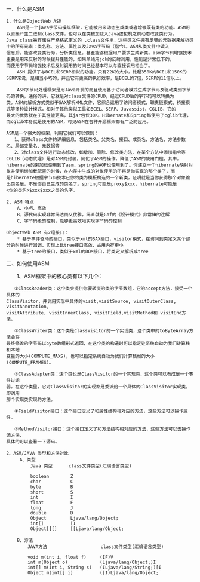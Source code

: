 一、什么是ASM

    1．什么是ObjectWeb ASM  
        ASM是一个java字节码操纵框架，它能被用来动态生成类或者增强既有类的功能。ASM可以直接产生二进制class文件，也可以在类被加载入Java虚拟机之前动态改变类行为。
    Java class被存储在严格格式定义的 .class文件里，这些类文件拥有足够的元数据来解析类中的所有元素：类名称、方法、属性以及Java字节码（指令）。ASM从类文件中读入
    信息后，能够改变类行为，分析类信息，甚至能够根据用户要求生成新类。asm字节码增强技术主要是用来反射的时候提升性能的，如果单纯用jdk的反射调用，性能是非常低下的，
    而使用字节码增强技术后反射调用的时间已经基本可以与直接调用相当了。   
        ASM 提供了与BCEL和SERP相似的功能，只有22K的大小，比起350K的BCEL和150K的SERP来说，是相当小巧的，并且它有更高的执行效率，是BCEL的7倍，SERP的11倍以上。
        
        ASM字节码处理框架是用Java开发的而且使用基于访问者模式生成字节码及驱动类到字节码的转换，通俗的讲，它就是对class文件的CRUD，经过CRUD后的字节码可以转换为
    类。ASM的解析方式类似于SAX解析XML文件，它综合运用了访问者模式、职责链模式、桥接模式等多种设计模式，相对于其他类似工具如BCEL、SERP、Javassist、CGLIB，它的
    最大的优势就在于其性能更高，其jar包仅30K。Hibernate和Spring都使用了cglib代理，而cglib本身就是使用的ASM，可见ASM在各种开源框架都有广泛的应用。
    
    ASM是一个强大的框架，利用它我们可以做到：
       1、获得class文件的详细信息，包括类名、父类名、接口、成员名、方法名、方法参数名、局部变量名、元数据等
       2、对class文件进行动态修改，如增加、删除、修改类方法、在某个方法中添加指令等CGLIB（动态代理）是对ASM的封装，简化了ASM的操作，降低了ASM的使用门槛，其中，
    hibernate的懒加载使用到了asm，spring的AOP也使用到了。你建立一个hibernate映射对象并使用懒加载配置的时候，在内存中生成的对象使用的不再是你实现的那个类了，而
    是hibernate根据字节码技术已你的类为模板构造的一个新类，证明就是当你获得那个对象输出类名是，不是你自己生成的类名了。spring可能是proxy$xxx，hibernate可能是
    <你的类名>$xxx$xxx之类的名字。    
        
    2. ASM 特点 
        A、小巧、高效  
        B、源代码实现非常简洁而又优雅，简直就是Gof的《设计模式》非常棒的注解  
        C、字节码级的控制，能够更高效地实现字节码的控制  
      
    ObjectWeb ASM 有2组接口：
        * 基于事件驱动的接口，类似于xml的SAX接口，visitor模式，在访问到类定义某个部分的时候进行回调，实现上比tree接口高效，占用内存更小  
        * 基于tree的接口，类似于xml的DOM接口，将类定义解析成tree 


二、如何使用ASM

　　1、ASM框架中的核心类有以下几个：

       ①ClassReader类：这个类会提供你要转变的类的字节数组，它的accept方法，接受一个具体的
    ClassVisitor，并调用实现中具体的visit,visitSource, visitOuterClass, visitAnnotation, 
    visitAttribute, visitInnerClass, visitField,visitMethod和 visitEnd方法。
    
       ②ClassWriter类：这个类是ClassVisitor的一个实现类，这个类中的toByteArray方法会将
    最终修改的字节码以byte数组形式返回，在这个类的构造时可以指定让系统自动为我们计算栈和本地
    变量的大小(COMPUTE_MAXS)，也可以指定系统自动为我们计算栈帧的大小(COMPUTE_FRAMES)。
    
       ③ClassAdapter类：这个类也是ClassVisitor的一个实现类，这个类可以看成是一个事件过滤
    器，在这个类里，它对ClassVisitor的实现都是委派给一个具体的ClassVisitor实现类，即调用
    那个实现类实现的方法。
    
       ④FieldVisitor接口：这个接口定义了和属性结构相对应的方法，这些方法可以操作属性。
       
       ⑤MethodVisitor接口：这个接口定义了和方法结构相对应的方法，这些方法可以去操作源方法，
    具体的可以查看一下源码。

    2、ASM/JAVA 类型和方法对比
         A、类型
             Java 类型      class文件类型(汇编语言类型)
             
             boolean        Z
             char           C
             byte           B
             short          S
             int            I
             float          F
             long           J
             double         D
             Object         Ljava/lang/Object;
             int[]          [I
             Object[][]     [[Ljava/lang/Object;
    
        B、方法
            JAVA方法                    class文件类型(汇编语言类型)
            
            void m(int i, float f)     (IF)V
            int m(Object o)            (Ljava/lang/Object;)I
            int[] m(int i, String s)   (ILjava/lang/String;)[I
            Object m(int[] i)          ([I)Ljava/lang/Object;


